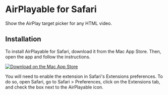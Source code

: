 # AirPlayable for Safari

Show the AirPlay target picker for any HTML video.

## Installation

To install AirPlayable for Safari, download it from the Mac App Store. Then, open the app and follow the instructions.

[![Download on the Mac App Store](https://developer.apple.com/assets/elements/icons/download-on-the-mac-app-store/download-on-the-mac-app-store.svg)](https://apps.apple.com/app/airplayable/id6475483628)

You will need to enable the extension in Safari's Extensions preferences. To do so, open Safari, go to Safari > Preferences, click on the Extensions tab, and check the box next to the AirPlayable icon.
